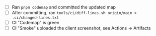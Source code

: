 <!-- @module: ci -->
<!-- @tags: pr-template -->
- [ ] Ran `pnpm codemap` and committed the updated map
- [ ] After committing, ran `tools/ci/diff-lines.sh origin/main > .ci/changed-lines.txt`
- [ ] CI "Codemap" is green
- [ ] CI "Smoke" uploaded the client screenshot, see Actions → Artifacts
